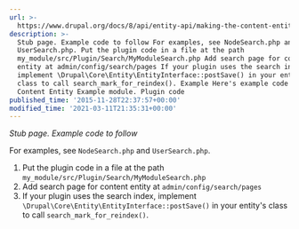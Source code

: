 ```yaml
---
url: >-
  https://www.drupal.org/docs/8/api/entity-api/making-the-content-entity-searchable
description: >-
  Stub page. Example code to follow For examples, see NodeSearch.php and
  UserSearch.php. Put the plugin code in a file at the path
  my_module/src/Plugin/Search/MyModuleSearch.php Add search page for content
  entity at admin/config/search/pages If your plugin uses the search index,
  implement \Drupal\Core\Entity\EntityInterface::postSave() in your entity's
  class to call search_mark_for_reindex(). Example Here's example code for the
  Content Entity Example module. Plugin code
published_time: '2015-11-28T22:37:57+00:00'
modified_time: '2021-03-11T21:35:31+00:00'
---
```

_Stub page. Example code to follow_

For examples, see `NodeSearch.php` and `UserSearch.php`.

1. Put the plugin code in a file at the path `my_module/src/Plugin/Search/MyModuleSearch.php`
2. Add search page for content entity at `admin/config/search/pages`
3. If your plugin uses the search index, implement `\Drupal\Core\Entity\EntityInterface::postSave()` in your entity's class to call `search_mark_for_reindex()`.